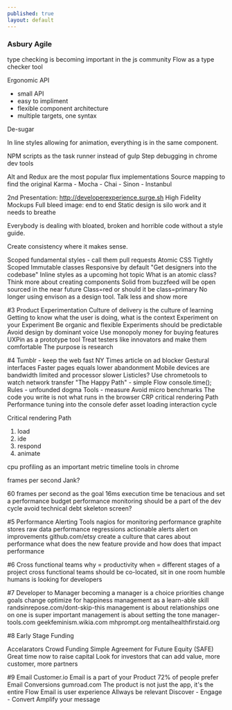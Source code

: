 ```yaml
---
published: true
layout: default
---
```


### Asbury Agile

type checking is becoming important in the js community
Flow as a type checker tool

Ergonomic API
* small API
* easy to impliment
* flexible component architecture
* multiple targets, one syntax

De-sugar

In line styles allowing for animation, everything is in the same component.

NPM scripts as the task runner instead of gulp
Step debugging in chrome dev tools

Alt and Redux are the most popular flux implementations
Source mapping to find the original
Karma - Mocha - Chai - Sinon - Instanbul

2nd Presentation:
http://developerexperience.surge.sh
High Fidelity Mockups
Full bleed image: end to end
Static design is silo work and it needs to breathe

Everybody is dealing with bloated, broken and horrible code without a style
guide.

Create consistency where it makes sense.

Scoped fundamental styles - call them pull requests
Atomic CSS
Tightly Scoped
Immutable classes
Responsive by default
"Get designers into the codebase"
Inline styles as a upcoming hot topic
What is an atomic class?
Think more about creating components
Solid from buzzfeed will be open sourced in the near future
Class=red or should it be class=primary
No longer using envison as a design tool.
Talk less and show more

#3 Product Experimentation
Culture of delivery is the culture of learning
Getting to know what the user is doing, what is the context
Experiment on your Experiment
Be organic and flexible
Experiments should be predictable
Avoid design by dominant voice
Use monopoly money for buying features
UXPin as a prototype tool
Treat testers like innovators and make them comfortable
The purpose is research

#4 Tumblr - keep the web fast
NY Times article on ad blocker
Gestural interfaces
Faster pages equals lower abandonment
Mobile devices are bandwidth limited and processor slower
Listicles?
Use chrometools to watch network transfer
"The Happy Path" - simple Flow
console.time();
Rules - unfounded dogma
Tools - measure
Avoid micro benchmarks
The code you write is not what runs in the browser
CRP critical rendering Path
Performance tuning into the console
defer asset loading
interaction cycle

Critical rendering Path
1. load
2. ide
3. respond
4. animate

cpu profiling as an important metric
timeline tools in chrome

frames per second
Jank?

60 frames per second as the goal
16ms execution time
be tenacious and set a performance budget
performance monitoring should be a part of the dev cycle
avoid technical debt
skeleton screen?

#5 Performance Alerting Tools
nagios for monitoring performance
graphite stores raw data
performance regressions
actionable alerts
alert on improvements
github.com/etsy
create a culture that cares about performance
what does the new feature provide and how does that impact performance

#6 Cross functional teams
why = productivity
when = different stages of a project
cross functional teams should be co-located, sit in one room
humble humans is looking for developers

#7 Developer to Manager
becoming a manager is a choice
priorities change
goals change
optimize for happiness
management as a learn-able skill
randsinrepose.com/dont-skip-this
management is about relationships
one on one is super important
management is about setting the tone
manager-tools.com
geekfeminism.wikia.com
mhprompt.org
mentalhealthfirstaid.org

#8 Early Stage Funding

Accelarators
Crowd Funding
Simple Agreement for Future Equity (SAFE)
Great time now to raise capital
Look for investors that can add value, more customer, more partners

#9 Email
Customer.io
Email is a part of your Product
72% of people prefer Email
Conversions
gumroad.com
The product is not just the app, it's the entire Flow
Email is user experience
Allways be relevant
Discover - Engage - Convert
Amplify your message
